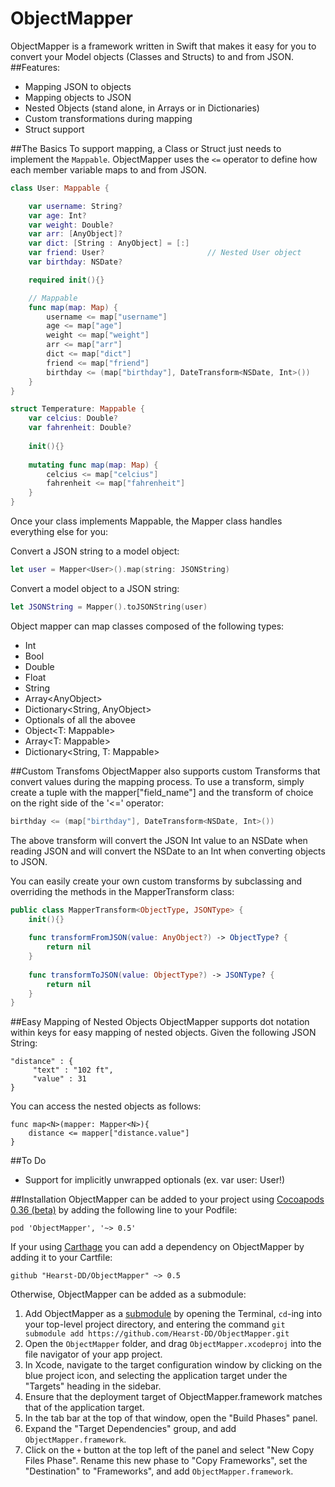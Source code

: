 ObjectMapper
============

ObjectMapper is a framework written in Swift that makes it easy for you to convert your Model objects (Classes and Structs) to and from JSON. 
##Features:
- Mapping JSON to objects
- Mapping objects to JSON
- Nested Objects (stand alone, in Arrays or in Dictionaries)
- Custom transformations during mapping
- Struct support

##The Basics
To support mapping, a Class or Struct just needs to implement the ```Mappable```. ObjectMapper uses the ```<=``` operator to define how each member variable maps to and from JSON.

```swift
class User: Mappable {

    var username: String?
    var age: Int?
    var weight: Double?
    var arr: [AnyObject]?
    var dict: [String : AnyObject] = [:]
    var friend: User?                       // Nested User object
    var birthday: NSDate?

    required init(){}

    // Mappable    
    func map(map: Map) {
        username <= map["username"]
        age <= map["age"]
        weight <= map["weight"]
        arr <= map["arr"]
        dict <= map["dict"]
        friend <= map["friend"]
        birthday <= (map["birthday"], DateTransform<NSDate, Int>())
    }
}

struct Temperature: Mappable {
    var celcius: Double?
    var fahrenheit: Double?
    
    init(){}
	
	mutating func map(map: Map) {
		celcius <= map["celcius"]
		fahrenheit <= map["fahrenheit"]
	}
}
```

Once your class implements Mappable, the Mapper class handles everything else for you:

Convert a JSON string to a model object:
```swift
let user = Mapper<User>().map(string: JSONString)
```

Convert a model object to a JSON string:
```swift
let JSONString = Mapper().toJSONString(user)
```

Object mapper can map classes composed of the following types:
- Int
- Bool
- Double
- Float
- String
- Array\<AnyObject\>
- Dictionary\<String, AnyObject\>
- Optionals of all the abovee
- Object\<T: Mappable\>
- Array\<T: Mappable\>
- Dictionary\<String, T: Mappable\>

##Custom Transfoms
ObjectMapper also supports custom Transforms that convert values during the mapping process. To use a transform, simply create a tuple with the mapper["field_name"] and the transform of choice on the right side of the '<=' operator:
```swift
birthday <= (map["birthday"], DateTransform<NSDate, Int>())
```
The above transform will convert the JSON Int value to an NSDate when reading JSON and will convert the NSDate to an Int when converting objects to JSON.

You can easily create your own custom transforms by subclassing and overriding the methods in the MapperTransform class:
```swift
public class MapperTransform<ObjectType, JSONType> {
    init(){}
    
    func transformFromJSON(value: AnyObject?) -> ObjectType? {
        return nil
    }
    
    func transformToJSON(value: ObjectType?) -> JSONType? {
        return nil
    }
}
```
##Easy Mapping of Nested Objects 
ObjectMapper supports dot notation within keys for easy mapping of nested objects. Given the following JSON String: 
```
"distance" : {
     "text" : "102 ft",
     "value" : 31
}
```
You can access the nested objects as follows:
```
func map<N>(mapper: Mapper<N>){
    distance <= mapper["distance.value"]
}
```

##To Do
- Support for implicitly unwrapped optionals (ex. var user: User!)


##Installation
ObjectMapper can be added to your project using [Cocoapods 0.36 (beta)](http://blog.cocoapods.org/Pod-Authors-Guide-to-CocoaPods-Frameworks/) by adding the following line to your Podfile:
```
pod 'ObjectMapper', '~> 0.5'
```

If your using [Carthage](https://github.com/Carthage/Carthage) you can add a dependency on ObjectMapper by adding it to your Cartfile:
```
github "Hearst-DD/ObjectMapper" ~> 0.5
```

Otherwise, ObjectMapper can be added as a submodule:

1. Add ObjectMapper as a [submodule](http://git-scm.com/docs/git-submodule) by opening the Terminal, `cd`-ing into your top-level project directory, and entering the command `git submodule add https://github.com/Hearst-DD/ObjectMapper.git`
2. Open the `ObjectMapper` folder, and drag `ObjectMapper.xcodeproj` into the file navigator of your app project.
3. In Xcode, navigate to the target configuration window by clicking on the blue project icon, and selecting the application target under the "Targets" heading in the sidebar.
4. Ensure that the deployment target of ObjectMapper.framework matches that of the application target.
5. In the tab bar at the top of that window, open the "Build Phases" panel.
6. Expand the "Target Dependencies" group, and add `ObjectMapper.framework`.
7. Click on the `+` button at the top left of the panel and select "New Copy Files Phase". Rename this new phase to "Copy Frameworks", set the "Destination" to "Frameworks", and add `ObjectMapper.framework`.
